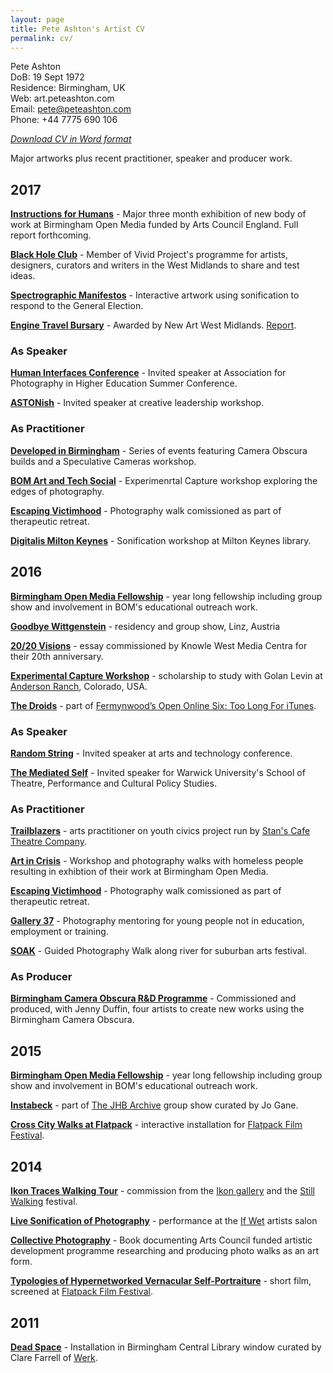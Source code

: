 ```yaml
---
layout: page
title: Pete Ashton's Artist CV
permalink: cv/
---
```


Pete Ashton  DoB: 19 Sept 1972  Residence: Birmingham, UK  Web: art.peteashton.com  Email: pete@peteashton.com  Phone: +44 7775 690 106  

*[Download CV in Word format](http://art.peteashton.com/assets/docs/peteashton_artists_cv_2018_jan.docx)*

Major artworks plus recent practitioner, speaker and producer work.

## 2017

**[Instructions for Humans](http://art.peteashton.com/instructions-for-humans/)** - Major three month exhibition of new body of work at Birmingham Open Media funded by Arts Council England. Full report forthcoming. 

**[Black Hole Club](http://www.vividprojects.org.uk/programme/black-hole-club-2017/)** - Member of Vivid Project's programme for artists, designers, curators and writers in the West Midlands to share and test ideas.

**[Spectrographic Manifestos](http://art.peteashton.com/spectrographic_manifestoes/)** - Interactive artwork using sonification to respond to the General Election. 

**[Engine Travel Bursary](http://newartwestmidlands.co.uk/programme/engine/)** - Awarded by New Art West Midlands. [Report](http://newartwestmidlands.co.uk/editorial/pete-ashton-on-ars-electronica-linz/).

### As Speaker

**[Human Interfaces Conference](http://aphe.ac.uk/humaninterfaces/)** - Invited speaker at Association for Photography in Higher Education Summer Conference.

**[ASTONish](https://www.astonishleadership.com)** - Invited speaker at creative leadership workshop.


### As Practitioner

**[Developed in Birmingham](https://www.developedinbirmingham.com)** - Series of events featuring Camera Obscura builds and a Speculative Cameras workshop. 

**[BOM Art and Tech Social](http://www.bom.org.uk/event/artandtech-pete-ashton/)** - Experimenrtal Capture workshop exploring the edges of photography.

**[Escaping Victimhood](http://www.escapingvictimhood.com)** - Photography walk comissioned as part of therapeutic retreat. 

**[Digitalis Milton Keynes](http://digitalismk.org)** - Sonification workshop at Milton Keynes library.

## 2016

**[Birmingham Open Media Fellowship](http://www.bom.org.uk/bom-fellows/)** - year long fellowship including group show and involvement in BOM's educational outreach work. 

**[Goodbye Wittgenstein](http://art.peteashton.com/goodbye-wittgenstein/)** - residency and group show, Linz, Austria

**[20/20 Visions](http://art.peteashton.com/kwmc/)** - essay commissioned by Knowle West Media Centra for their 20th anniversary.

**[Experimental Capture Workshop](http://golancourses.net/capture2016/)** - scholarship to study with Golan Levin at [Anderson Ranch](https://www.andersonranch.org), Colorado, USA. 
**[The Droids](http://art.peteashton.com/the-droids/)** - part of [Fermynwood’s Open Online Six: Too Long For iTunes](http://www.fermynwoods.co.uk/current-programme/open-online-six/).

### As Speaker

**[Random String](http://randomstring.co)** - Invited speaker at arts and technology conference.

**[The Mediated Self](http://readinglists.warwick.ac.uk/modules/th982.html)** - Invited speaker for Warwick University's School of Theatre, Performance and Cultural Policy Studies.

### As Practitioner

**[Trailblazers](http://www.stanscafe.co.uk/trailblazers.html)** - arts practitioner on youth civics project run by [Stan's Cafe Theatre Company](http://www.stanscafe.co.uk).

**[Art in Crisis](http://www.bom.org.uk/event/art-in-crisis/)** - Workshop and photography walks with homeless people resulting in exhibtion of their work at Birmingham Open Media. 

**[Escaping Victimhood](http://www.escapingvictimhood.com)** - Photography walk comissioned as part of therapeutic retreat. 

**[Gallery 37](http://digitalbirmingham.co.uk/blog/2016/07/15/birmingham-youth-arts-programme-to-provide-free-training-in-coding/)** - Photography mentoring for young people not in education, employment or training. 

**[SOAK](https://artsforumsellyoak.wordpress.com/2016/04/21/art-soak-12-15-may-2016/)** - Guided Photography Walk along river for suburban arts festival.

### As Producer

**[Birmingham Camera Obscura R&D Programme](http://bhamobscura.com/artworks/)** - Commissioned and produced, with Jenny Duffin, four artists to create new works using the Birmingham Camera Obscura.

## 2015

**[Birmingham Open Media Fellowship](http://www.bom.org.uk/bom-fellows/)** - year long fellowship including group show and involvement in BOM's educational outreach work. 
**[Instabeck](http://art.peteashton.com/instabeck)** - part of [The JHB Archive](http://www.jogane.co.uk/projects/286/lost-sculpture-the-jhb-archive/) group show curated by Jo Gane.

**[Cross City Walks at Flatpack](http://art.peteashton.com/xcw-flatpack/)** - interactive installation for [Flatpack Film Festival](http://flatpackfestival.org.uk).## 2014
**[Ikon Traces Walking Tour](http://art.peteashton.com/ikon-traces/)** - commission from the [Ikon gallery](https://ikon-gallery.org) and the [Still Walking](http://www.stillwalking.org) festival.

**[Live Sonification of Photography](http://art.peteashton.com/live-sonification-photography/)** - performance at the [If Wet](http://www.ifwet.org.uk/documentation/if-wet-19-photo-documentation/) artists salon

**[Collective Photography](https://leanpub.com/collectivephotography)** - Book documenting Arts Council funded artistic development programme researching and producing photo walks as an art form. 

**[Typologies of Hypernetworked Vernacular Self-Portraiture](https://vimeo.com/90148397)** - short film, screened at [Flatpack Film Festival](http://flatpackfestival.org.uk).

## 2011

**[Dead Space](https://www.flickr.com/photos/peteashton/albums/72157626551649992)** - Installation in Birmingham Central Library window curated by Clare Farrell of [Werk](http://www.werk.org.uk).	

